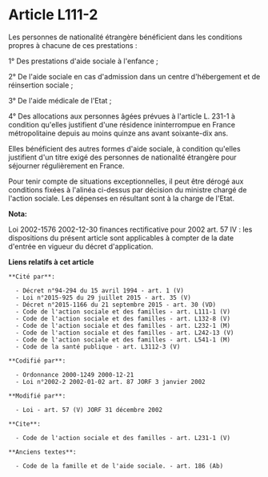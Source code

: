 # Article L111-2

Les personnes de nationalité étrangère bénéficient dans les conditions propres à chacune de ces prestations :

1° Des prestations d'aide sociale à l'enfance ;

2° De l'aide sociale en cas d'admission dans un centre d'hébergement et de réinsertion sociale ;

3° De l'aide médicale de l'Etat ;

4° Des allocations aux personnes âgées prévues à l'article L. 231-1 à condition qu'elles justifient d'une résidence
ininterrompue en France métropolitaine depuis au moins quinze ans avant soixante-dix ans.

Elles bénéficient des autres formes d'aide sociale, à condition qu'elles justifient d'un titre exigé des personnes de
nationalité étrangère pour séjourner régulièrement en France.

Pour tenir compte de situations exceptionnelles, il peut être dérogé aux conditions fixées à l'alinéa ci-dessus par décision
du ministre chargé de l'action sociale. Les dépenses en résultant sont à la charge de l'Etat.

**Nota:**

Loi 2002-1576 2002-12-30 finances rectificative pour 2002 art. 57 IV : les dispositions du présent article sont applicables à
compter de la date d'entrée en vigueur du décret d'application.

**Liens relatifs à cet article**

	**Cité par**:

	  - Décret n°94-294 du 15 avril 1994 - art. 1 (V)
	  - Loi n°2015-925 du 29 juillet 2015 - art. 35 (V)
	  - Décret n°2015-1166 du 21 septembre 2015 - art. 30 (VD)
	  - Code de l'action sociale et des familles - art. L111-1 (V)
	  - Code de l'action sociale et des familles - art. L132-8 (V)
	  - Code de l'action sociale et des familles - art. L232-1 (M)
	  - Code de l'action sociale et des familles - art. L242-13 (V)
	  - Code de l'action sociale et des familles - art. L541-1 (M)
	  - Code de la santé publique - art. L3112-3 (V)

	**Codifié par**:

	  - Ordonnance 2000-1249 2000-12-21
	  - Loi n°2002-2 2002-01-02 art. 87 JORF 3 janvier 2002

	**Modifié par**:

	  - Loi - art. 57 (V) JORF 31 décembre 2002

	**Cite**:

	  - Code de l'action sociale et des familles - art. L231-1 (V)

	**Anciens textes**:

	  - Code de la famille et de l'aide sociale. - art. 186 (Ab)

